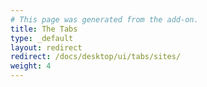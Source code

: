 ```yaml
---
# This page was generated from the add-on.
title: The Tabs
type: _default
layout: redirect
redirect: /docs/desktop/ui/tabs/sites/
weight: 4
---
```


